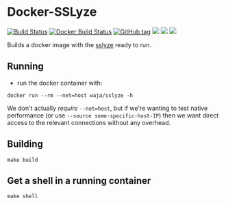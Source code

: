 # Docker-SSLyze

[![Build Status](https://travis-ci.org/Cyconet/docker-sslyze.svg?branch=development)](https://travis-ci.org/Cyconet/docker-sslyze)
[![Docker Build Status](https://img.shields.io/docker/build/waja/sslyze.svg)](https://hub.docker.com/r/waja/sslyze/)
[![GitHub tag](https://img.shields.io/github/tag/Cyconet/docker-sslyze.svg)](https://github.com/Cyconet/docker-sslyze/tags)
[![](https://img.shields.io/docker/pulls/waja/sslyze.svg)](https://hub.docker.com/r/waja/sslyze/)
[![](https://img.shields.io/docker/stars/waja/sslyze.svg)](https://hub.docker.com/r/waja/sslyze/)
[![](https://img.shields.io/docker/automated/waja/sslyze.svg)](https://hub.docker.com/r/waja/sslyze/)

Builds a docker image with the [sslyze](https://github.com/nabla-c0d3/sslyze) ready to run.

Running
-------

- run the docker container with:

```
docker run --rm --net=host waja/sslyze -h
```

We don't actually _require_ `--net=host`, but if we're wanting to test native performance (or use `--source some-specific-host-IP`) then we want direct access to the relevant connections without any overhead.

Building
--------

```
make build
```

Get a shell in a running container
----------------------------------

```
make shell
```
